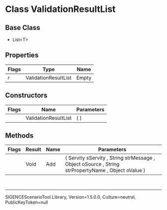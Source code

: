 # Class ValidationResultList
## Base Class
- List&lt;T&gt;
## Properties
Flags|Type|Name
-|-|-
*r* &nbsp;|ValidationResultList|Empty
## Constructors
Flags|Name|Parameters
-|-|-
&nbsp;|ValidationResultList|( )
## Methods
Flags|Result|Name|Parameters
-|-|-|-
&nbsp;|Void|Add|( Servity sServity , String strMessage , Object oSource , String strPropertyName , Object oValue )

<br /><hr />
SIGENCEScenarioTool.Library, Version=1.5.0.0, Culture=neutral, PublicKeyToken=null
